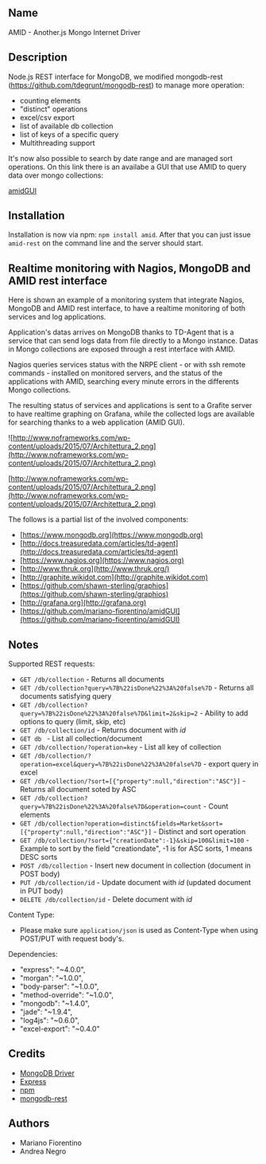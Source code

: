 Name
----

AMID - Another.js Mongo Internet Driver 

Description
-----------

Node.js REST interface for MongoDB, we modified mongodb-rest (https://github.com/tdegrunt/mongodb-rest) to manage more operation:

- counting elements 
- "distinct" operations 
- excel/csv export
- list of available db collection
- list of keys of a specific query
- Multithreading support

It's now also possible to search by date range and are managed sort operations.
On this link there is an availabe a GUI that use AMID to query data over mongo collections:

[amidGUI](https://github.com/mariano-fiorentino/amidGUI)

Installation
------------

Installation is now via npm: `npm install amid`.
After that you can just issue `amid-rest` on the command line and the server should start.

Realtime monitoring with Nagios, MongoDB and AMID rest interface
------------

Here is shown an example of a monitoring system that integrate Nagios, MongoDB and AMID rest interface, to have a realtime monitoring of both services and log applications.

Application's datas arrives on MongoDB thanks to TD-Agent that is a service that can send logs data from file directly to a Mongo instance.
Datas in Mongo collections are exposed through a rest interface with AMID.

Nagios queries services status with the NRPE client - or with ssh remote commands - installed on monitored servers, and the status of the applications with AMID, searching every minute errors in the differents Mongo collections.

The resulting status of services and applications is sent to a Grafite server to have realtime graphing on Grafana, while the collected logs are available for searching thanks to a web application (AMID GUI).

![http://www.noframeworks.com/wp-content/uploads/2015/07/Architettura_2.png](http://www.noframeworks.com/wp-content/uploads/2015/07/Architettura_2.png)

[http://www.noframeworks.com/wp-content/uploads/2015/07/Architettura_2.png](http://www.noframeworks.com/wp-content/uploads/2015/07/Architettura_2.png)

The follows is a partial  list  of the involved components: 

* [https://www.mongodb.org](https://www.mongodb.org)
* [http://docs.treasuredata.com/articles/td-agent](http://docs.treasuredata.com/articles/td-agent)
* [https://www.nagios.org](https://www.nagios.org)
* [http://www.thruk.org](http://www.thruk.org/)
* [http://graphite.wikidot.com](http://graphite.wikidot.com)
* [https://github.com/shawn-sterling/graphios](https://github.com/shawn-sterling/graphios)
* [http://grafana.org](http://grafana.org)
* [https://github.com/mariano-fiorentino/amidGUI](https://github.com/mariano-fiorentino/amidGUI)


Notes
-----

Supported REST requests:

* `GET /db/collection` - Returns all documents
* `GET /db/collection?query=%7B%22isDone%22%3A%20false%7D` - Returns all documents satisfying query
* `GET /db/collection?query=%7B%22isDone%22%3A%20false%7D&limit=2&skip=2` - Ability to add options to query (limit, skip, etc)
* `GET /db/collection/id` - Returns document with _id_
* `GET db ` - List all collection/document
* `GET /db/collection/?operation=key` - List all key of collection
* `GET /db/collection/?operation=excel&query=%7B%22isDone%22%3A%20false%7D` - export query in excel
* `GET /db/collection/?sort=[{"property":null,"direction":"ASC"}]` - Returns all document soted by ASC
* `GET /db/collection?query=%7B%22isDone%22%3A%20false%7D&operation=count` - Count elements 
* `GET /db/collection?operation=distinct&fields=Market&sort=[{"property":null,"direction":"ASC"}]` - Distinct and sort operation
* `GET /db/collection/?sort={"creationDate":-1}&skip=100&limit=100` - Example to sort by the field "creationdate", -1 is for ASC sorts, 1 means DESC sorts
* `POST /db/collection` - Insert new document in collection (document in POST body)
* `PUT /db/collection/id` - Update document with _id_ (updated document in PUT body)
* `DELETE /db/collection/id` - Delete document with _id_



Content Type:

* Please make sure `application/json` is used as Content-Type when using POST/PUT with request body's.

Dependencies:

*  "express": "~4.0.0",
*  "morgan": "~1.0.0",
*  "body-parser": "~1.0.0",
*  "method-override": "~1.0.0",
*  "mongodb": "~1.4.0",
*  "jade": "~1.9.4",
*  "log4js": "~0.6.0",
*  "excel-export": "~0.4.0"



Credits
-------

* [MongoDB Driver](http://github.com/christkv/node-mongodb-native)
* [Express](http://expressjs.com/)
* [npm](http://npmjs.org/)
* [mongodb-rest](https://github.com/tdegrunt/mongodb-rest)

Authors
------------

* Mariano Fiorentino
* Andrea Negro

